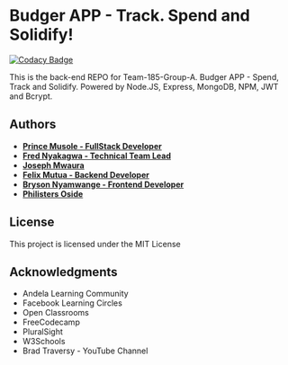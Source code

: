 # Budger APP - Track. Spend and Solidify!
[![Codacy Badge](https://api.codacy.com/project/badge/Grade/e2aad7e894454a6a9b463a3af130cb52)](https://app.codacy.com/gh/BuildForSDGCohort2/Team-185-backend?utm_source=github.com&utm_medium=referral&utm_content=BuildForSDGCohort2/Team-185-backend&utm_campaign=Badge_Grade_Settings)

This is the back-end REPO for Team-185-Group-A. Budger APP - Spend, Track and Solidify. Powered by Node.JS, Express, MongoDB, NPM, JWT and Bcrypt. 

## Authors 

- **[Prince Musole - FullStack Developer](https://github.com/pmusole2)**
- **[Fred Nyakagwa - Technical Team Lead](https://github.com/nyakagwafred)**
- **[Joseph Mwaura](https://github.com/mwaoh)**
- **[Felix Mutua - Backend Developer](https://github.com/felixmutua)**
- **[Bryson Nyamwange - Frontend Developer](https://github.com/brysonwaisi)**
- **[Philisters Oside](https://github.com/felly91 )**

## License

This project is licensed under the MIT License

## Acknowledgments
-   Andela Learning Community
-   Facebook Learning Circles
-   Open Classrooms
-   FreeCodecamp
-   PluralSight
-   W3Schools
-   Brad Traversy - YouTube Channel
